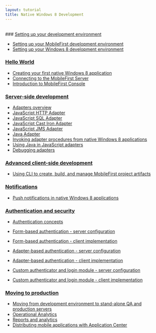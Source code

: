 ```yaml
---
layout: tutorial
title: Native Windows 8 Development
---
```

<br>
### <a href="{{site.baseurl}}/tutorials/en/foundation/7.0/setting-up-your-development-environment/">Setting up your development environment</a>

* <a href=" http://developer.ibm.com{{site.baseurl}}/tutorials/en/foundation/7.0/setting-up-your-development-environment/setting-mobilefirst-development-environment/">Setting up your MobileFirst development environment</a>
* <a href=" http://developer.ibm.com{{site.baseurl}}/tutorials/en/foundation/7.0/setting-up-your-development-environment/setting-windows-phone-8-development-environment/">Setting up your Windows 8 development environment</a>

### <a href="{{site.baseurl}}/tutorials/en/foundation/7.0/hello-world/">Hello World</a>

* <a href="{{site.baseurl}}/tutorials/en/foundation/7.0/hello-world/creating-first-native-windows-8-mobilefirst-application/">Creating your first native Windows 8 application</a>
* <a href="{{site.baseurl}}/tutorials/en/foundation/7.0/hello-world/connecting-to-the-mobilefirst-server/">Connecting to the MobileFirst Server</a>
* <a href="{{site.baseurl}}/tutorials/en/foundation/7.0/hello-world/mobilefirst-console/">Introduction to MobileFirst Console</a>

### <a href="{{site.baseurl}}/tutorials/en/foundation/7.0/server-side-development/">Server-side development</a>

* <a href="{{site.baseurl}}/tutorials/en/foundation/7.0/server-side-development/adapter-framework-overview/">Adapters overview</a>
* <a href="{{site.baseurl}}/tutorials/en/foundation/7.0/server-side-development/js-http-adapter/">JavaScript HTTP Adapter</a>
* <a href="{{site.baseurl}}/tutorials/en/foundation/7.0/server-side-development/js-sql-adapter/">JavaScript SQL Adapter</a>
* <a href="{{site.baseurl}}/tutorials/en/foundation/7.0/server-side-development/js-cast-iron-adapter/">JavaScript Cast Iron Adapter</a>
* <a href="{{site.baseurl}}/tutorials/en/foundation/7.0/server-side-development/js-jms-adapter/">JavaScript JMS Adapter</a>
* <a href="{{site.baseurl}}/tutorials/en/foundation/7.0/server-side-development/java-adapter/">Java Adapter</a>
* <a href="{{site.baseurl}}/tutorials/en/foundation/7.0/server-side-development/invoking-adapter-procedures-native-windows-8-applications/">Invoking adapter procedures from native Windows 8 applications</a>
* <a href="{{site.baseurl}}/tutorials/en/foundation/7.0/server-side-development/using-java-adapters/">Using Java in JavaScript adapters</a>
* <a href="{{site.baseurl}}/tutorials/en/foundation/7.0/server-side-development/debugging-adapters/">Debugging adapters</a>

### <a href="{{site.baseurl}}/tutorials/en/foundation/7.0/advanced-client-side-development/">Advanced client-side development</a>

* <a href="{{site.baseurl}}/tutorials/en/foundation/7.0/advanced-client-side-development/using-cli-create-build-manage-project-artifacts/">Using CLI to create, build, and manage MobileFirst project artifacts</a>

### <a href="{{site.baseurl}}/tutorials/en/foundation/7.0/notifications/">Notifications</a>

* <a href="{{site.baseurl}}/tutorials/en/foundation/7.0/notifications/push-notification-native-windows-8-applications/">Push notifications in native Windows 8 applications</a>

### <a href="{{site.baseurl}}/tutorials/en/foundation/7.0/authentication-security/">Authentication and security</a>

* <a href="{{site.baseurl}}/tutorials/en/foundation/7.0/authentication-security/authentication-concepts/">Authentication concepts</a>
* <a href="{{site.baseurl}}/tutorials/en/foundation/7.0/authentication-security/form-based-authentication/">Form-based authentication - server configuration</a>
* <a href="{{site.baseurl}}/tutorials/en/foundation/7.0/authentication-security/form-based-authentication/form-based-authentication-in-native-windows-8-applications/">Form-based authentication - client implementation</a>
* <a href="{{site.baseurl}}/tutorials/en/foundation/7.0/authentication-security/adapter-based-authentication/">Adapter-based authentication - server configuration</a>

* <a href="{{site.baseurl}}/tutorials/en/foundation/7.0/authentication-security/adapter-based-authentication/adapter-based-authentication-native-windows-8-applications/">Adapter-based authentication - client implementation</a>
* <a href="{{site.baseurl}}/tutorials/en/foundation/7.0/authentication-security/custom-authenticator-login-module/">Custom authenticator and login module - server configuration</a>
* <a href="{{site.baseurl}}/tutorials/en/foundation/7.0/authentication-security/custom-authenticator-login-module/custom-authenticator-login-module-native-windows-8-applications/">Custom authenticator and login module - client implementation</a>

### <a href="{{site.baseurl}}/tutorials/en/foundation/7.0/moving-production/">Moving to production</a>

* <a href="{{site.baseurl}}/tutorials/en/foundation/7.0/moving-production/moving-development-environment-stand-alone-qa-production-servers/">Moving from development environment to stand-alone QA and production servers</a>
* <a href="{{site.baseurl}}/tutorials/en/foundation/7.0/moving-production/operational-analytics/">Operational Analytics</a>
* <a href="{{site.baseurl}}/tutorials/en/foundation/7.0/moving-production/reports-analytics/">Reports and analytics</a>
* <a href="{{site.baseurl}}/tutorials/en/foundation/7.0/moving-production/distributing-mobile-applications-application-center/">Distributing mobile applications with Application Center</a>
